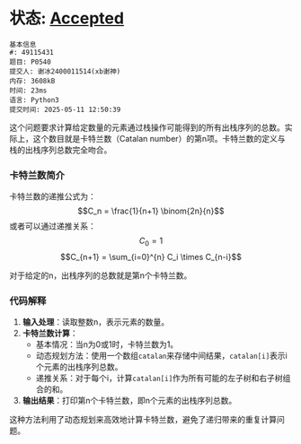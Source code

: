 # 状态: [Accepted](http://dsbpython.openjudge.cn/dspythonbook/solution/49115431/)

```
基本信息
#: 49115431
题目: P0540
提交人: 谢冰2400011514(xb谢神)
内存: 3608kB
时间: 23ms
语言: Python3
提交时间: 2025-05-11 12:50:39
```

这个问题要求计算给定数量的元素通过栈操作可能得到的所有出栈序列的总数。实际上，这个数目就是卡特兰数（Catalan number）的第n项。卡特兰数的定义与栈的出栈序列总数完全吻合。

### 卡特兰数简介
卡特兰数的递推公式为：
$$C_n = \frac{1}{n+1} \binom{2n}{n}$$
或者可以通过递推关系：
$$C_0 = 1$$
$$C_{n+1} = \sum_{i=0}^{n} C_i \times C_{n-i}$$

对于给定的n，出栈序列的总数就是第n个卡特兰数。

### 代码解释
1. **输入处理**：读取整数n，表示元素的数量。
2. **卡特兰数计算**：
   - 基本情况：当n为0或1时，卡特兰数为1。
   - 动态规划方法：使用一个数组`catalan`来存储中间结果，`catalan[i]`表示i个元素的出栈序列总数。
   - 递推关系：对于每个i，计算`catalan[i]`作为所有可能的左子树和右子树组合的和。
3. **输出结果**：打印第n个卡特兰数，即n个元素的出栈序列总数。

这种方法利用了动态规划来高效地计算卡特兰数，避免了递归带来的重复计算问题。